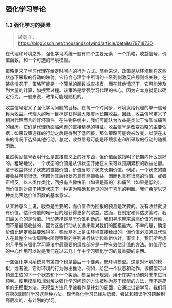 ## 强化学习导论

### 1.3 强化学习的要素

> 转载自：https://blog.csdn.net/thousandsofwind/article/details/79718730

在代理和环境之外，强化学习系统一般有四个主要元素：一个策略，收益信号，价值函数，和一个可选的环境模型。

​    策略定义了学习代理在给定时间内的行为方式。简单来说，政策是从环境到在这些状态下采取的行动的映射。它符合心理学中所谓的一系列刺激反应规则或关联。在某些情况下，策略可能是一个简单的函数或查找表，而在其他情况下，它可能涉及到大量的计算，如搜索过程。该策略是增强学习代理的核心，因为它本身就足以确定行为。一般来说，政策可能是随机的。

​    收益信号定义了强化学习问题的目标。在每一个时间步，环境发给代理的单一信号称为收益。代理人的唯一目标是获得最大限度地长期收益。因此，收益信号定义了相对代理而言的好坏事件。在生物系统中，我们可能认为收益是类似于快乐或痛苦的经历。它们是代理所面临问题的直接精确的特征。收益信号是改变策略的主要依据；如果政策选择的行动之后是得到了低回报，那么策略可能会被改变，以便在未来的情况下选择其他行动。总之，收益信号可能是环境状态和所采取的行动的随机函数。

​    虽然奖励信号表明什么是直接意义上的好东西，但价值函数指明了长期内什么是好的。粗略地说，一个状态的价值是从该状态开始在未来可以预期累积的收益总额。鉴于收益体现了状态的直接价值，价值反映了状态长期价值。例如，一个状态的直接收益可能很低，但因为其后续状态具有高额收益，因而也具有很高的价值。或者正相反。以人类作类比，回报有点像快乐（如果是高的）和痛苦（如果是低的），而价值则对应于特定状态下一种更为精确和远见的对于喜乐的判断。我们希望以这种类比表达价值函数的基本意义。

​    从某种意义上说，收益是主要的，而价值作为回报的预测是次要的。没有收益就没有价值，估计价值的唯一目的是获得更多的收益。然而，在制定和评估决策时，我们最关心的是价值。行动选择是基于价值判断的。我们寻求带来最高价值的行动，而不是最高收益的，因为这些行动从长远来看对我们的回报最大。不幸的是，确定价值比确定收益要难得多。奖励基本上是由环境直接给出的，但价值必须通过代理人在其整个生命周期内所观察到的序列进行估计和重新估计。事实上，我们所考虑的几乎所有强化学习算法中最重要的组成部分是一种有效估计值的方法。价值评估的中心作用可以说是我们在过去几十年中学习强化学习的最重要的东西。

​    一些强化学习系统具有第四个也是最后一个要素，既环境模型。这是对环境的模拟，或者说，它对环境的行为做出推论。例如，给定一个状态和动作，该模型可以预测生成的下一个状态和下一个奖励。模型用于规划，用于在实行动前对未来进行预判。使用模型和规划解决强化学习问题的方法被称为基于模型的方法，而不是简单的无模型方法。无模型方法几乎被看作是计划的反面，它通过试错学习。我们将在第8章同时学习这两种方法。现代强化学习已经从低级、尝试和错误学习跨越到高层次的、有计划的学习。